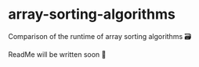 # array-sorting-algorithms
Comparison of the runtime of array sorting algorithms :card_file_box:


ReadMe will be written soon :construction_worker:
